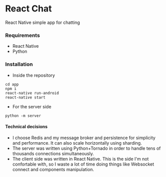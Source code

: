 # React Chat

React Native simple app for chatting

### Requirements
- React Native
- Python

### Installation
- Inside the repository
``` shell
cd app
npm i
react-native run-android
react-native start
```

- For the server side

``` shell
python -m server
```

#### Technical decisions
- I choose Redis and my message broker and persistence for simplicity and performance. It can also scale horizontally using sharding.
- The server was written using Python+Tornado in order to handle tens of thousands connections simultaneously.
- The client side was written in React Native. This is the side I'm not confortable with, so I waste a lot of time doing things like Websocket connect and components manipulation.
